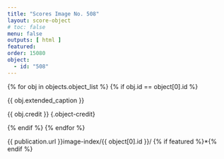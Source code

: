 ```yaml
---
title: "Scores Image No. 508"
layout: score-object
# toc: false
menu: false
outputs: [ html ]
featured: 
order: 15080
object:
  - id: "508"
---
```


{% for obj in objects.object_list %}
{% if obj.id == object[0].id %}

{{ obj.extended_caption }}

{{ obj.credit }} {.object-credit}

{% endif %}
{% endfor %}

<div class="object-credit object-url is-print-only">

{{ publication.url }}image-index/{{ object[0].id }}/ {% if featured %}*{% endif %}

</div>
